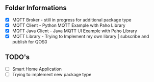 ## Folder Informations
- [X] MQTT Broker - still in progress for additional package type
- [X] MQTT Client - Python MQTT Example with Paho Library
- [X] MQTT Java Client - Java MQTT UI Example with Paho Library
- [X] MQTT Library - Trying to Implement my own library | subscribe and publish for QOS0
## TODO's
- [ ] Smart Home Application
- [ ] Trying to implement new package type